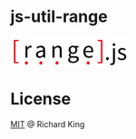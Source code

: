 # js-util-range

![logo](logo/js-util-range-logo.png)

# License

[MIT](https://opensource.org/licenses/MIT) @ Richard King
